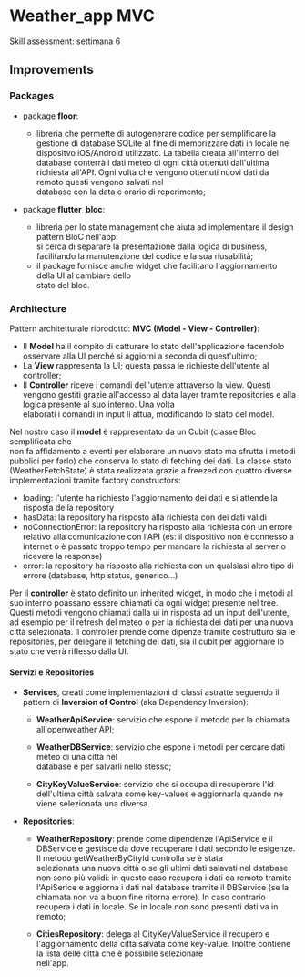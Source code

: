 # Weather_app MVC

Skill assessment: settimana 6

## Improvements

### Packages

- package **floor**:
    - libreria che permette di autogenerare codice per semplificare la gestione di database SQLite
      al fine di memorizzare dati in locale nel dispositvo iOS/Android utilizzato. La tabella creata
      all'interno del database conterrà i dati meteo di ogni città ottenuti dall'ultima richiesta
      all'API. Ogni volta che vengono ottenuti nuovi dati da remoto questi vengono salvati nel  
      database con la data e orario di reperimento;

- package **flutter_bloc**:
    - libreria per lo state management che aiuta ad implementare il design pattern BloC nell'app:  
      si cerca di separare la presentazione dalla logica di business, facilitando la manutenzione
      del codice e la sua riusabilità;
    - il package fornisce anche widget che facilitano l'aggiornamento della UI al cambiare dello    
      stato del bloc.

### Architecture

Pattern architetturale riprodotto: **MVC (Model - View - Controller)**:

- Il **Model** ha il compito di catturare lo stato dell'applicazione facendolo osservare alla UI
  perché si aggiorni a seconda di quest'ultimo;
- La **View** rappresenta la UI; questa passa le richieste dell'utente al  
  controller;
- Il **Controller** riceve i comandi dell'utente attraverso la view. Questi vengono gestiti grazie
  all'accesso al data layer tramite repositories e alla logica presente al suo interno. Una volta  
  elaborati i comandi in input li attua, modificando lo stato del model.

Nel nostro caso il **model** è rappresentato da un Cubit (classe Bloc semplificata che  
non fa affidamento a eventi per elaborare un nuovo stato ma sfrutta i metodi pubblici per farlo) che
conserva lo stato di fetching dei dati. La classe stato (WeatherFetchState) è stata realizzata
grazie a  freezed con quattro diverse implementazioni tramite factory constructors:

- loading: l'utente ha richiesto l'aggiornamento dei dati e si attende la risposta della repository
- hasData: la repository ha risposto alla richiesta con dei dati validi
- noConnectionError: la repository ha risposto alla richiesta con un errore relativo alla
  comunicazione con l'API (es: il dispositivo non è connesso a internet o è passato troppo tempo per
  mandare la richiesta al server o ricevere la response)
- error: la repository ha risposto alla richiesta con un qualsiasi altro tipo di errore (database,
  http status, generico...)


Per il **controller** è stato definito un inherited widget, in modo che i metodi al suo interno
poassano essere chiamati da ogni widget presente nel tree. Questi metodi vengono chiamati dalla ui
in risposta ad un input dell'utente, ad esempio per il refresh del meteo o per la richiesta dei dati
per una nuova città selezionata.
Il controller prende come dipenze tramite costrutturo sia le repositories, per delegare il fetching dei dati, sia il cubit per aggiornare lo stato che verrà
riflesso dalla UI.

#### Servizi e Repositories

- **Services**, creati come implementazioni di classi astratte seguendo il pattern di **Inversion of
  Control** (aka Dependency Inversion):
    - **WeatherApiService**: servizio che espone il metodo per la chiamata all'openweather API;

    - **WeatherDBService**: servizio che espone i metodi per cercare dati meteo di una città nel    
      database e per salvarli nello stesso;

    - **CityKeyValueService**: servizio che si occupa di recuperare l'id dell'ultima città salvata
      come key-values e aggiornarla quando ne viene selezionata una diversa.

- **Repositories**:
    - **WeatherRepository**: prende come dipendenze l'ApiService e il DBService e gestisce da dove
      recuperare i dati secondo le esigenze. Il metodo getWeatherByCityId controlla se è stata    
      selezionata una nuova città o se gli ultimi dati salavati nel database non sono più validi: in
      questo caso recupera i dati da remoto tramite l'ApiSerice e aggiorna i dati nel database
      tramite il DBService (se la chiamata non va a buon fine ritorna errore). In caso contrario
      recupera i dati in locale. Se in locale non sono presenti dati va in remoto;

    - **CitiesRepository**: delega al CityKeyValueService il recupero e l'aggiornamento della città
      salvata come key-value. Inoltre contiene la lista delle città che è possibile selezionare  
      nell'app.